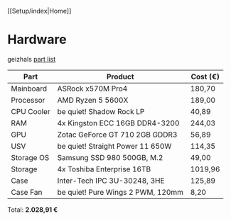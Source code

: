 [[Setup/index|Home]]
# Hardware

geizhals [part list](https://geizhals.de/wishlists/2659082)

 | Part       | Product                           | Cost (€) |
 | ---------- | --------------------------------- | -------- |
 | Mainboard  | ASRock x570M Pro4                 | 180,70   |
 | Processor  | AMD Ryzen 5 5600X                 | 189,00   |
 | CPU Cooler | be quiet! Shadow Rock LP          | 40,89    |
 | RAM        | 4x Kingston ECC 16GB DDR4-3200    | 244,03   |
 | GPU        | Zotac GeForce GT 710 2GB GDDR3    | 56,89    |
 | USV        | be quiet! Straight Power 11 650W  | 114,35   |
 | Storage OS | Samsung SSD 980 500GB, M.2        | 49,00    |
 | Storage    | 4x Toshiba Enterprise 16TB        | 1019,96  |
 | Case       | Inter-Tech IPC 3U-30248, 3HE      | 125,89   |
 | Case Fan   | be quiet! Pure Wings 2 PWM, 120mm | 8,20     |

Total: **2.028,91 €**